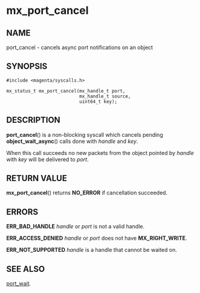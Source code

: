 # mx_port_cancel

## NAME

port_cancel - cancels async port notifications on an object

## SYNOPSIS

```
#include <magenta/syscalls.h>

mx_status_t mx_port_cancel(mx_handle_t port,
                           mx_handle_t source,
                           uint64_t key);
```

## DESCRIPTION

**port_cancel**() is a non-blocking syscall which cancels
pending **object_wait_async**() calls done with *handle* and *key*.

When this call succeeds no new packets from the object pointed by
*handle* with *key* will be delivered to *port*.

## RETURN VALUE

**mx_port_cancel**() returns **NO_ERROR** if cancellation succeeded.

## ERRORS

**ERR_BAD_HANDLE**  *handle* or *port* is not a valid handle.

**ERR_ACCESS_DENIED**  *handle* or *port* does not have **MX_RIGHT_WRITE**.

**ERR_NOT_SUPPORTED**  *handle* is a handle that cannot be waited on.

## SEE ALSO

[port_wait](port_wait.md).
